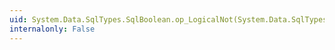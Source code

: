 ```yaml
---
uid: System.Data.SqlTypes.SqlBoolean.op_LogicalNot(System.Data.SqlTypes.SqlBoolean)
internalonly: False
---
```

